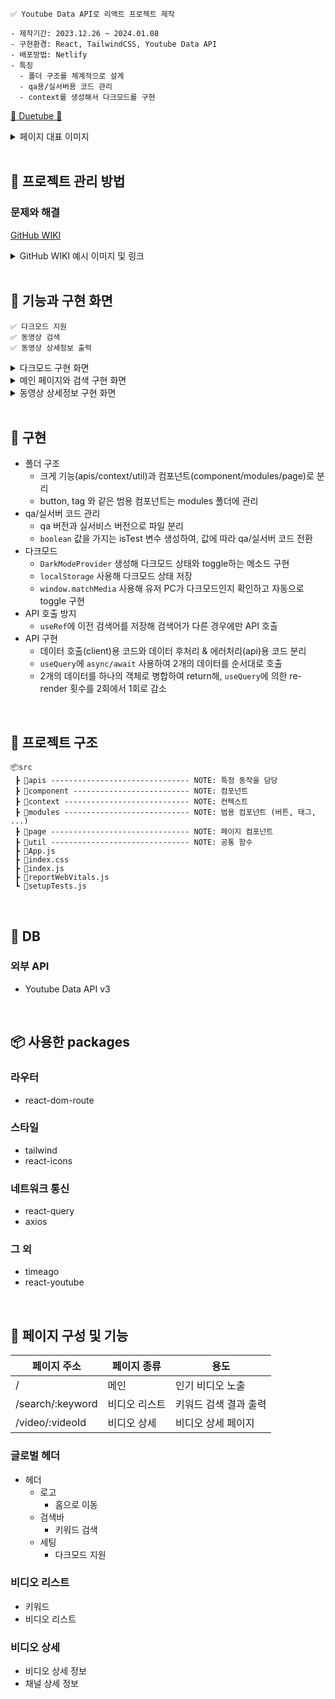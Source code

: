 ```
✅ Youtube Data API로 리액트 프로젝트 제작

- 제작기간: 2023.12.26 ~ 2024.01.08
- 구현환경: React, TailwindCSS, Youtube Data API
- 배포방법: Netlify
- 특징
  - 폴더 구조를 체계적으로 설계
  - qa용/실서버용 코드 관리
  - context를 생성해서 다크모드를 구현
```

[💜 Duetube 💜](https://duetube.netlify.app/)

<details>
<summary>페이지 대표 이미지</summary>

<img width="1680" alt="스크린샷 2024-03-21 오후 3 13 49" src="https://github.com/DuetoPark/react-duetube/assets/69448900/066c06bd-cd2a-4f03-9d86-e02496ddbac7">
<img width="1680" alt="스크린샷 2024-03-21 오후 3 14 14" src="https://github.com/DuetoPark/react-duetube/assets/69448900/99487715-12d9-458e-a79c-e83418557244">
<img width="1680" alt="스크린샷 2024-03-21 오후 3 14 25" src="https://github.com/DuetoPark/react-duetube/assets/69448900/cdb59ad9-cfbc-4805-baae-693d9a3da329">
</details>

<br/>

## 🦄 프로젝트 관리 방법

### 문제와 해결

[GitHub WIKI]()

<details>
<summary>GitHub WIKI 예시 이미지 및 링크</summary>

<img width="1000" alt="스크린샷 2024-03-21 오후 3 45 25" src="https://github.com/DuetoPark/super-super-glue/assets/69448900/c795a2b1-97b6-4979-a74e-646ea4b56979">
</details>

<br/>

## 🧚 기능과 구현 화면

```
✅ 다크모드 지원
✅ 동영상 검색
✅ 동영상 상세정보 출력
```

<details>
<summary>다크모드 구현 화면</summary>

https://github.com/DuetoPark/react-duetube/assets/69448900/b034002c-c143-48a2-ba5d-a443f832c009

</details>

<details>
<summary>메인 페이지와 검색 구현 화면</summary>

https://github.com/DuetoPark/react-duetube/assets/69448900/ebdc5c24-b7b9-4520-89ac-09a232985cd3

</details>

<details>
<summary>동영상 상세정보 구현 화면</summary>

https://github.com/DuetoPark/react-duetube/assets/69448900/d8aaeda8-866c-4a73-83ff-866c7059fb3e

</details>

<br/>

## 🚀 구현

- 폴더 구조
  - 크게 기능(apis/context/util)과 컴포넌트(component/modules/page)로 분리
  - button, tag 와 같은 범용 컴포넌트는 modules 폴더에 관리
- qa/실서버 코드 관리
  - qa 버전과 실서비스 버전으로 파일 분리
  - `boolean` 값을 가지는 isTest 변수 생성하여, 값에 따라 qa/실서버 코드 전환
- 다크모드
  - `DarkModeProvider` 생성해 다크모드 상태와 toggle하는 메소드 구현
  - `localStorage` 사용해 다크모드 상태 저장
  - `window.matchMedia` 사용해 유저 PC가 다크모드인지 확인하고 자동으로 toggle 구현
- API 호출 방지
  - `useRef`에 이전 검색어를 저장해 검색어가 다른 경우에만 API 호출
- API 구현
  - 데이터 호출(client)용 코드와 데이터 후처리 & 에러처리(api)용 코드 분리
  - `useQuery`에 `async/await` 사용하여 2개의 데이터를 순서대로 호출
  - 2개의 데이터를 하나의 객체로 병합하여 return해, `useQuery`에 의한 re-render 횟수를 2회에서 1회로 감소

<br/>

## 👀 프로젝트 구조

```
📦src
 ┣ 📂apis ------------------------------- NOTE: 특정 동작을 담당
 ┣ 📂component -------------------------- NOTE: 컴포넌트
 ┣ 📂context ---------------------------- NOTE: 컨텍스트
 ┣ 📂modules ---------------------------- NOTE: 범용 컴포넌트 (버튼, 태그, ...)
 ┣ 📂page ------------------------------- NOTE: 페이지 컴포넌트
 ┣ 📂util ------------------------------- NOTE: 공통 함수
 ┣ 📜App.js
 ┣ 📜index.css
 ┣ 📜index.js
 ┣ 📜reportWebVitals.js
 ┗ 📜setupTests.js
```

<br/>

## 🤩 DB

### 외부 API

- Youtube Data API v3

<br/>

## 📦 사용한 packages

### 라우터

- react-dom-route

### 스타일

- tailwind
- react-icons

### 네트워크 통신

- react-query
- axios

### 그 외

- timeago
- react-youtube

<br/>

## 🎨 페이지 구성 및 기능

| 페이지 주소      | 페이지 종류   | 용도                  |
| ---------------- | ------------- | --------------------- |
| /                | 메인          | 인기 비디오 노출      |
| /search/:keyword | 비디오 리스트 | 키워드 검색 결과 출력 |
| /video/:videoId  | 비디오 상세   | 비디오 상세 페이지    |

### 글로벌 헤더

- 헤더
  - 로고
    - 홈으로 이동
  - 검색바
    - 키워드 검색
  - 세팅
    - 다크모드 지원

### 비디오 리스트

- 키워드
- 비디오 리스트

### 비디오 상세

- 비디오 상세 정보
- 채널 상세 정보
